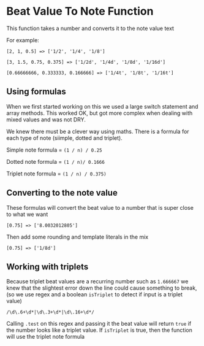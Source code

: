 # Beat Value To Note Function

This function takes a number and converts it to the note value text

For example:

`[2, 1, 0.5] => ['1/2', '1/4', '1/8']`

`[3, 1.5, 0.75, 0.375] => ['1/2d', '1/4d', '1/8d', '1/16d']`

`[0.66666666, 0.333333, 0.166666] => ['1/4t', '1/8t', '1/16t']`

## Using formulas

When we first started working on this we used a large switch statement and array methods. This worked OK, but got more complex when dealing with mixed values and was not DRY.

We knew there must be a clever way using maths. There is a formula for each type of note (siimple, dotted and triplet).

Simple note formula = `(1 / n) / 0.25`

Dotted note formula = `(1 / n)/ 0.1666`

Triplet note formula = `(1 / n) / 0.375)`

## Converting to the note value

These formulas will convert the beat value to a number that is super close to what we want

`[0.75] => ['8.0032012805']`

Then add some rounding and template literals in the mix

`[0.75] => ['1/8d']`

## Working with triplets

Because triplet beat values are a recurring number such as `1.666667` we knew that the slightest error down the line could cause something to break, (so we use regex and a boolean `isTriplet` to detect if input is a triplet value)

`/\d\.6+\d*|\d\.3+\d*|\d\.16+\d*/`

Calling `.test` on this regex and passing it the beat value will return `true` if the number looks like a triplet value.
If `isTriplet` is true, then the function will use the triplet note formula
